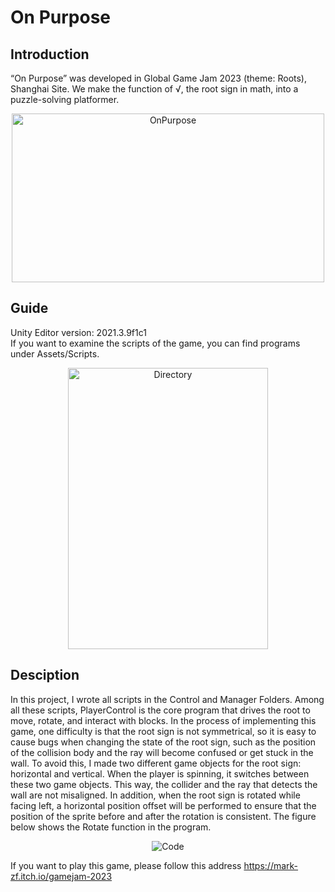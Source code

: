 # On Purpose

## Introduction  
“On Purpose” was developed in Global Game Jam 2023 (theme: Roots), Shanghai Site. We make the function of √, the root sign in math, into a puzzle-solving platformer. 

<div align=center><img src="https://user-images.githubusercontent.com/61057370/219538954-00adff6e-ae4f-41c9-ba3a-0c2db2e20ee1.png" width="500" height="270" alt="OnPurpose"/></div>

## Guide
Unity Editor version: 2021.3.9f1c1  
If you want to examine the scripts of the game, you can find programs under Assets/Scripts.
<div align=center><img src="https://user-images.githubusercontent.com/61057370/219539718-933884f9-a810-45ad-a8aa-442a980cb153.png" width="320" height="450" alt="Directory"/></div>

## Desciption
In this project, I wrote all scripts in the Control and Manager Folders. Among all these scripts, 
PlayerControl is the core program that drives the root to move, rotate, and interact with blocks. 
In the process of implementing this game, one difficulty is that the root sign is not symmetrical, 
so it is easy to cause bugs when changing the state of the root sign, such as the position of the 
collision body and the ray will become confused or get stuck in the wall. To avoid this, I made two 
different game objects for the root sign: horizontal and vertical. When the player is spinning, it 
switches between these two game objects. This way, the collider and the ray that detects the wall 
are not misaligned. In addition, when the root sign is rotated while facing left, a horizontal position
offset will be performed to ensure that the position of the sprite before and after the rotation is consistent. 
The figure below shows the Rotate function in the program.
<div align=center><img src="https://user-images.githubusercontent.com/61057370/219542642-438f1f80-3c59-419e-8729-f92633cfcd0b.png" alt="Code"/></div>



If you want to play this game, please follow this address https://mark-zf.itch.io/gamejam-2023

